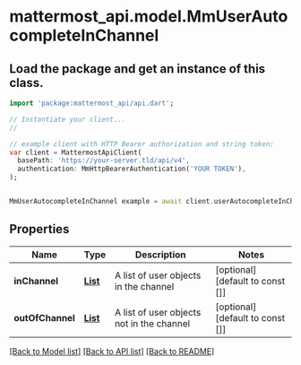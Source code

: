# mattermost_api.model.MmUserAutocompleteInChannel

## Load the package and get an instance of this class.
```dart
import 'package:mattermost_api/api.dart';

// Instantiate your client...
//

// example client with HTTP Bearer authorization and string token:
var client = MattermostApiClient(
  basePath: 'https://your-server.tld/api/v4',
  authentication: MmHttpBearerAuthentication('YOUR TOKEN'),
);


MmUserAutocompleteInChannel example = await client.userAutocompleteInChannel.FUNCTION_THAT_RETURNS_THIS_CLASS();

```

## Properties
Name | Type | Description | Notes
------------ | ------------- | ------------- | -------------
**inChannel** | [**List<MmUser>**](MmUser.md) | A list of user objects in the channel | [optional] [default to const []]
**outOfChannel** | [**List<MmUser>**](MmUser.md) | A list of user objects not in the channel | [optional] [default to const []]

[[Back to Model list]](../GENERATED_README.md#documentation-for-models) [[Back to API list]](../GENERATED_README.md#documentation-for-api-endpoints) [[Back to README]](../GENERATED_README.md)


